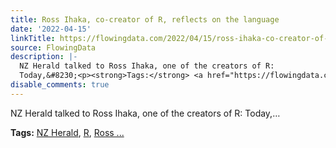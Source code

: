 ```yaml
---
title: Ross Ihaka, co-creator of R, reflects on the language
date: '2022-04-15'
linkTitle: https://flowingdata.com/2022/04/15/ross-ihaka-co-creator-of-r-reflects-on-the-language/
source: FlowingData
description: |-
  NZ Herald talked to Ross Ihaka, one of the creators of R:
  Today,&#8230;<p><strong>Tags:</strong> <a href="https://flowingdata.com/tag/nz-herald/" rel="tag">NZ Herald</a>, <a href="https://flowingdata.com/tag/r/" rel="tag">R</a>, <a href="https://flowingdata.com/tag/ross-ihaka/" rel="tag">Ross ...
disable_comments: true
---
```

NZ Herald talked to Ross Ihaka, one of the creators of R:
Today,&#8230;<p><strong>Tags:</strong> <a href="https://flowingdata.com/tag/nz-herald/" rel="tag">NZ Herald</a>, <a href="https://flowingdata.com/tag/r/" rel="tag">R</a>, <a href="https://flowingdata.com/tag/ross-ihaka/" rel="tag">Ross ...